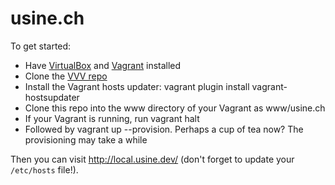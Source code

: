 # usine.ch

To get started:

*  Have [VirtualBox](https://www.virtualbox.org/) and [Vagrant](https://www.vagrantup.com/) installed
*  Clone the [VVV repo](https://github.com/Varying-Vagrant-Vagrants/VVV)
*  Install the Vagrant hosts updater: vagrant plugin install vagrant-hostsupdater
*  Clone this repo into the www directory of your Vagrant as www/usine.ch
*  If your Vagrant is running, run vagrant halt
*  Followed by vagrant up --provision. Perhaps a cup of tea now? The provisioning may take a while

Then you can visit http://local.usine.dev/ (don't forget to update your `/etc/hosts` file!).
